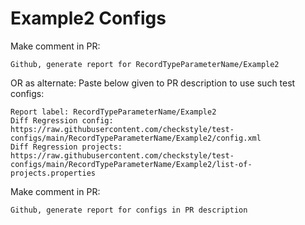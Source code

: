 # Example2 Configs
Make comment in PR:
```
Github, generate report for RecordTypeParameterName/Example2
```
OR as alternate:
Paste below given to PR description to use such test configs:
```
Report label: RecordTypeParameterName/Example2
Diff Regression config: https://raw.githubusercontent.com/checkstyle/test-configs/main/RecordTypeParameterName/Example2/config.xml
Diff Regression projects: https://raw.githubusercontent.com/checkstyle/test-configs/main/RecordTypeParameterName/Example2/list-of-projects.properties
```
Make comment in PR:
```
Github, generate report for configs in PR description
```

